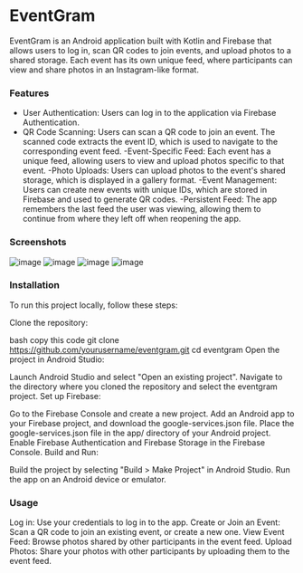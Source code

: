 # EventGram
EventGram is an Android application built with Kotlin and Firebase that allows users to log in, scan QR codes to join events, and upload photos to a shared storage. Each event has its own unique feed, where participants can view and share photos in an Instagram-like format.

### Features
- User Authentication: Users can log in to the application via Firebase Authentication.
- QR Code Scanning: Users can scan a QR code to join an event. The scanned code extracts the event ID, which is used to navigate to the corresponding event feed.
-Event-Specific Feed: Each event has a unique feed, allowing users to view and upload photos specific to that event.
-Photo Uploads: Users can upload photos to the event's shared storage, which is displayed in a gallery format.
-Event Management: Users can create new events with unique IDs, which are stored in Firebase and used to generate QR codes.
-Persistent Feed: The app remembers the last feed the user was viewing, allowing them to continue from where they left off when reopening the app.
### Screenshots

![image](https://github.com/user-attachments/assets/863baace-d688-45d6-bccd-2a825ea45a85)
![image](https://github.com/user-attachments/assets/be2ead21-4408-47a6-b998-910e3d220cac)
![image](https://github.com/user-attachments/assets/a9fd0316-1914-47d2-87f7-011709c71d0f)
![image](https://github.com/user-attachments/assets/791c8838-b6a1-4808-889a-b20ed9bbb5ef)




### Installation
To run this project locally, follow these steps:

Clone the repository:

bash
copy this code
git clone https://github.com/yourusername/eventgram.git
cd eventgram
Open the project in Android Studio:

Launch Android Studio and select "Open an existing project".
Navigate to the directory where you cloned the repository and select the eventgram project.
Set up Firebase:

Go to the Firebase Console and create a new project.
Add an Android app to your Firebase project, and download the google-services.json file.
Place the google-services.json file in the app/ directory of your Android project.
Enable Firebase Authentication and Firebase Storage in the Firebase Console.
Build and Run:

Build the project by selecting "Build > Make Project" in Android Studio.
Run the app on an Android device or emulator.

### Usage
Log in: Use your credentials to log in to the app.
Create or Join an Event: Scan a QR code to join an existing event, or create a new one.
View Event Feed: Browse photos shared by other participants in the event feed.
Upload Photos: Share your photos with other participants by uploading them to the event feed.
